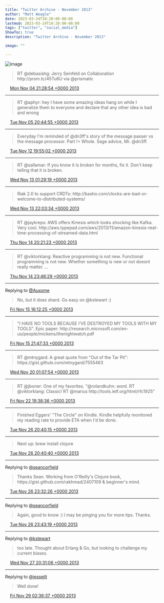 ```yaml
---
title: "Twitter Archive - November 2013"
author: "Matt Weagle"
date: 2023-03-24T18:20:00-08:00
lastmod: 2023-03-24T18:20:00-08:00
tags: ["twitter", "social_media"]
ShowToc: true
description: "Twitter Archive - November 2013"

image: ""

---
```

![image](/sadtwitterbird3.jpg)

> RT @debasishg: Jerry Seinfeld on Collaboration http://prsm\.tc/45Tu6U via @prismatic

<img src="./media/tweet.ico" width="12" /> [Mon Nov 04 21:28:54 +0000 2013](https://twitter.com/mweagle/status/397475566787375104)

----

> RT @aphyr: hey I have some amazing ideas hang on while I generalize them to everyone and declare that any other idea is bad and wrong

<img src="./media/tweet.ico" width="12" /> [Tue Nov 05 20:44:55 +0000 2013](https://twitter.com/mweagle/status/397826887461777408)

----

> Everyday I'm reminded of @dn3ff's story of the message passer vs the message processor\.  Part \!\= Whole\.  Sage advice, Mr\. @dn3ff\.

<img src="./media/tweet.ico" width="12" /> [Tue Nov 12 19:55:02 +0000 2013](https://twitter.com/mweagle/status/400351048096694274)

----

> RT @sallamar: If you know it is broken for months, fix it\. Don't keep telling that it is broken\.

<img src="./media/tweet.ico" width="12" /> [Wed Nov 13 01:29:19 +0000 2013](https://twitter.com/mweagle/status/400435173814042624)

----

> Riak 2\.0 to support CRDTs: http://basho\.com/clocks\-are\-bad\-or\-welcome\-to\-distributed\-systems/

<img src="./media/tweet.ico" width="12" /> [Wed Nov 13 22:03:34 +0000 2013](https://twitter.com/mweagle/status/400745780492771328)

----

> RT @jaykreps: AWS offers Kinesis which looks shocking like Kafka\. Very cool\. http://aws\.typepad\.com/aws/2013/11/amazon\-kinesis\-real\-time\-processing\-of\-streamed\-data\.html

<img src="./media/tweet.ico" width="12" /> [Thu Nov 14 20:21:23 +0000 2013](https://twitter.com/mweagle/status/401082455391608832)

----

> RT @viktorklang: Reactive programming is not new\. Functional programming is not new\. Whether something is new or not doesnt really matter\. …

<img src="./media/tweet.ico" width="12" /> [Thu Nov 14 23:46:29 +0000 2013](https://twitter.com/mweagle/status/401134071348076544)

----

Replying to [@Auxome](https://twitter.com/Auxome/status/401374955306102784)

> No, but it does shard\. Go easy on @kstewart :\)

<img src="./media/tweet.ico" width="12" /> [Fri Nov 15 16:12:25 +0000 2013](https://twitter.com/mweagle/status/401382187649339392)

----

> "I HAVE NO TOOLS BECAUSE I’VE DESTROYED MY TOOLS WITH MY TOOLS"\.  Epic paper: http://research\.microsoft\.com/en\-us/people/mickens/thenightwatch\.pdf

<img src="./media/tweet.ico" width="12" /> [Fri Nov 15 21:47:33 +0000 2013](https://twitter.com/mweagle/status/401466524889673728)

----

> RT @mtnygard: A great quote from "Out of the Tar Pit": https://gist\.github\.com/mtnygard/7555463

<img src="./media/tweet.ico" width="12" /> [Wed Nov 20 01:07:54 +0000 2013](https://twitter.com/mweagle/status/402966498689302528)

----

> RT @jboner: One of my favorites\. "@rolandkuhn: word\. RT @viktorklang: Classic\! RT @marius http://tools\.ietf\.org/html/rfc1925"

<img src="./media/tweet.ico" width="12" /> [Fri Nov 22 19:38:36 +0000 2013](https://twitter.com/mweagle/status/403970788681719808)

----

> Finished Eggers' "The Circle" on Kindle\.  Kindle helpfully monitored my reading rate to provide ETA when I'd be done\.

<img src="./media/tweet.ico" width="12" /> [Tue Nov 26 20:40:15 +0000 2013](https://twitter.com/mweagle/status/405435857999368193)

----

> Next up: brew install clojure

<img src="./media/tweet.ico" width="12" /> [Tue Nov 26 20:40:40 +0000 2013](https://twitter.com/mweagle/status/405435962710171649)

----

Replying to [@seancorfield](https://twitter.com/@seancorfield/status/405439282963169281)

> Thanks Sean\.  Working from O'Reilly's Clojure book, https://gist\.github\.com/rakhmad/2407109 &amp; beginner's mind\.

<img src="./media/tweet.ico" width="12" /> [Tue Nov 26 23:32:26 +0000 2013](https://twitter.com/mweagle/status/405479186552201216)

----

Replying to [@seancorfield](https://twitter.com/@seancorfield/status/405481088014745600)

> Again, good to know :\)  I may be pinging you for more tips\.  Thanks\.

<img src="./media/tweet.ico" width="12" /> [Tue Nov 26 23:43:19 +0000 2013](https://twitter.com/mweagle/status/405481927081086976)

----

Replying to [@kstewart](https://twitter.com/kstewart/status/405497514867974145)

> too late\.  Thought about Erlang &amp; Go, but looking to challenge my current biases\.

<img src="./media/tweet.ico" width="12" /> [Wed Nov 27 20:31:06 +0000 2013](https://twitter.com/mweagle/status/405795942617874432)

----

Replying to [@jessejlt](https://twitter.com/@jessejlt/status/406246797221175297)

> Well done\!

<img src="./media/tweet.ico" width="12" /> [Fri Nov 29 02:36:37 +0000 2013](https://twitter.com/mweagle/status/406250313172398080)